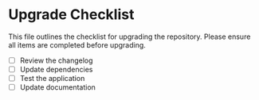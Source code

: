 # Upgrade Checklist

This file outlines the checklist for upgrading the repository. Please ensure all items are completed before upgrading.

- [ ] Review the changelog
- [ ] Update dependencies
- [ ] Test the application
- [ ] Update documentation
